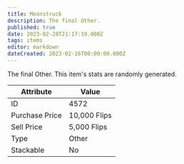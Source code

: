 ```yaml
---
title: Moonstruck
description: The final Other.
published: true
date: 2023-02-28T21:17:19.000Z
tags: items
editor: markdown
dateCreated: 2023-02-16T00:00:00.000Z
---
```


The final Other. This item's stats are randomly generated.

|Attribute|Value|
|-|-|
|ID|4572|
|Purchase Price|10,000 Flips|
|Sell Price|5,000 Flips|
|Type|Other|
|Stackable|No|

